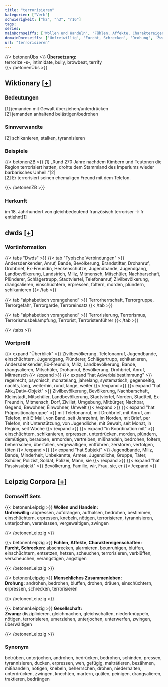 ```yaml
---
title: "terrorisieren"
kategorien: ["Verb"]
schwierigkeit: ["k2", "h3", "r16"]
tags:
series:
mainDornseiffs: ['Wollen und Handeln', 'Fühlen, Affekte, Charaktereigenschaften', 'Menschliches Zusammenleben', 'Gesellschaft']
domainDornseiffs: ['Unfreiwillig', 'Furcht, Schrecken', 'Drohung', 'Zwang']
url: "terrorisieren"
---
```


{{< betonenÜbs >}}
**Übersetzung:**  
terrorize -s-, intimidate, bully, browbeat, terrify  
{{< /betonenÜbs >}}

## Wiktionary [[+](https://de.wiktionary.org/wiki/terrorisieren)]

### Bedeutungen
[1] jemanden mit Gewalt überziehen/unterdrücken  
[2] jemanden anhaltend belästigen/bedrohen  

### Sinnverwandte
[2] schikanieren, stalken, tyrannisieren  

### Beispiele
{{< betonenZB >}}
[1] „Rund 270 Jahre nachdem Kimbern und Teutonen die Region terrorisiert hatten, drohte dem Stammland des Imperiums wieder barbarisches Unheil.“[2]  
[2] Er terrorisiert seinen ehemaligen Freund mit dem Telefon.  

{{< /betonenZB >}}
### Herkunft
im 18. Jahrhundert von gleichbedeutend französisch terroriser → fr entlehnt[1]  



## dwds [[+](https://www.dwds.de/wb/terrorisieren)]

### Wortinformation
{{< tabs "Dwds" >}}
{{< tab "Typische Verbindungen" >}}
Andersdenkender, Anruf, Bande, Bevölkerung, Brandstifter, Drohanruf, Drohbrief, Ex-Freundin, Heckenschütze, Jugendbande, Jugendgang, Landbevölkerung, Landstrich, Miliz, Mitmensch, Mitschüler, Nachbarschaft, Plünderer, Schlägertrupp, Stadtviertel, Telefonanruf, Zivilbevölkerung, drangsalieren, einschüchtern, erpressen, foltern, morden, plündern, schikanieren
{{< /tab >}}

{{< tab "alphabetisch vorangehend" >}}
Terrorherrschaft, Terrorgruppe, Terrorgefahr, Terrorgarde, Terroreinsatz
{{< /tab >}}

{{< tab "alphabetisch vorangehend" >}}
Terrorisierung, Terrorismus, Terrorismusbekämpfung, Terrorist, Terroristenführer
{{< /tab >}}

{{< /tabs >}}

### Wortprofil
{{< expand "Überblick" >}} Zivilbevölkerung, Telefonanruf, Jugendbande, einschüchtern, Jugendgang, Plünderer, Schlägertrupp, schikanieren, Andersdenkender, Ex-Freundin, Miliz, Landbevölkerung, Bande, drangsalieren, Mitschüler, Drohanruf, Bevölkerung, Drohbrief, Anruf, Mitmensch {{< /expand >}}
{{< expand "hat Adverbialbestimmung" >}} regelrecht, psychisch, monatelang, jahrelang, systematisch, gegenseitig, nachts, lang, weiterhin, rund, lange, weiter {{< /expand >}}
{{< expand "hat Akk./Dativ-Objekt" >}} Zivilbevölkerung, Bevölkerung, Nachbarschaft, Kleinstadt, Mitschüler, Landbevölkerung, Stadtviertel, Norden, Stadtteil, Ex-Freundin, Mitmensch, Dorf, Zivilist, Umgebung, Mitbürger, Nachbar, Gegend, Bewohner, Einwohner, Umwelt {{< /expand >}}
{{< expand "hat Präpositionalgruppe" >}} mit Telefonanruf, mit Drohbrief, mit Anruf, am Telefon, mit E-Mail, von Band, seit Jahrzehnt, im Norden, mit Brief, per Telefon, mit Unterstützung, von Jugendliche, mit Gewalt, seit Monat, in Region, seit Woche {{< /expand >}}
{{< expand "in Koordination mit" >}} einschüchtern, schikanieren, erpressen, unterdrücken, morden, plündern, demütigen, berauben, ermorden, vertreiben, mißhandeln, bedrohen, foltern, beherrschen, überfallen, vergewaltigen, entführen, zerstören, verfolgen, töten {{< /expand >}}
{{< expand "hat Subjekt" >}} Jugendbande, Miliz, Bande, Minderheit, Unbekannte, Armee, Jugendliche, Gruppe, Täter, Schüler, Polizist, Soldat, Polizei, Mann, sie {{< /expand >}}
{{< expand "hat Passivsubjekt" >}} Bevölkerung, Familie, wir, Frau, sie, er {{< /expand >}}

## Leipzig Corpora [[+](https://corpora.uni-leipzig.de/en/res?word=terrorisieren&corpusId=deu_newscrawl-public_2018)]

### Dornseiff Sets
{{< betonenLeipzig >}}
**Wollen und Handeln:**  
**Unfreiwillig:** abpressen, aufdrängen, aufhalsen, bedrohen, bestimmen, einschüchtern, erpressen, knebeln, nötigen, terrorisieren, tyrannisieren, unterjochen, veranlassen, vergewaltigen, zwingen  

{{< /betonenLeipzig >}}


{{< betonenLeipzig >}}
**Fühlen, Affekte, Charaktereigenschaften:**  
**Furcht, Schrecken:** abschrecken, alarmieren, beunruhigen, bluffen, einschüchtern, entsetzen, hetzen, scheuchen, terrorisieren, verblüffen, verscheuchen, verängstigen, ängstigen  

{{< /betonenLeipzig >}}


{{< betonenLeipzig >}}
**Menschliches Zusammenleben:**  
**Drohung:** androhen, bedrohen, bluffen, drohen, dräuen, einschüchtern, erpressen, schrecken, terrorisieren  

{{< /betonenLeipzig >}}


{{< betonenLeipzig >}}
**Gesellschaft:**  
**Zwang:** disziplinieren, gleichmachen, gleichschalten, niederknüppeln, nötigen, terrorisieren, umerziehen, unterjochen, unterwerfen, zwingen, überwältigen  

{{< /betonenLeipzig >}}

### Synonym
betrüben, unterjochen, androhen, bedrücken, bedrohen, schinden, pressen, tyrannisieren, ducken, erpressen, weh, gefügig, malträtieren, bezähmen, mißhandeln, nötigen, knebeln, beherrschen, drohen, niederhalten, unterdrücken, zwingen, knechten, martern, quälen, peinigen, drangsalieren, traktieren, bedrängen

